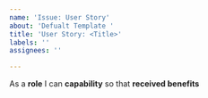 ```yaml
---
name: 'Issue: User Story'
about: 'Defualt Template '
title: 'User Story: <Title>'
labels: ''
assignees: ''

---
```


As a **role** I can **capability** so that **received benefits**
